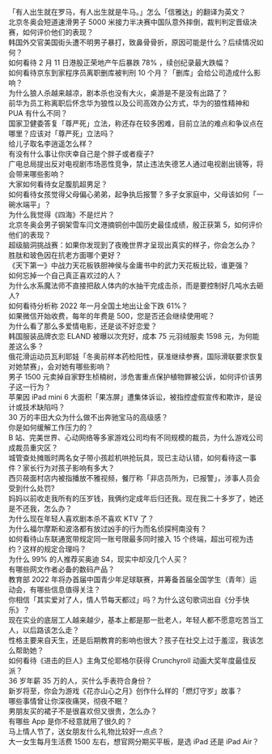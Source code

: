 「有人出生就在罗马，有人出生就是牛马。」怎么「信雅达」的翻译为英文？  
北京冬奥会短道速滑男子 5000 米接力半决赛中国队意外摔倒，裁判判定晋级决赛，如何评价他们的表现？  
韩国外交官美国街头遭不明男子暴打，致鼻骨骨折，原因可能是什么？后续情况如何？  
如何看待 2 月 11 日港股正荣地产午后暴跌 78% ，续创纪录最大跌幅？  
如何看待京东到家程序员离职删库被判刑 10 个月？「删库」会给公司造成什么影响？  
为什么狼人杀越来越凉，剧本杀也没有大火，桌游是不是没有出路了？  
前华为员工称离职后怀念华为狼性以及公司高效办公方式，华为的狼性精神和 PUA 有什么不同？  
国家卫健委答复「尊严死」立法，称还存在较多困难，目前立法的难点和争议点在哪里？应该对「尊严死」立法吗？  
给儿子取名李逍遥怎么样？  
有没有什么事让你庆幸自己是个胖子或者瘦子?  
广电总局提出反对电视剧市场恶性竞争，禁止违法失德艺人通过电视剧出镜等，将会带来哪些影响？  
大家如何看待女足腹肌超男足？  
如何看待女孩觉得父母偏心弟弟，起争执后报警？多子女家庭中，父母该如何「一碗水端平」？  
为什么我觉得《四海》不是烂片？  
北京冬奥会男子钢架雪车闫文港摘铜创中国历史最佳成绩，殷正获第 5，如何评价他们的表现？  
超级脑洞挑战赛：如果你发现到了夜晚世界才呈现出真实的样子，你会怎么办？  
胜肽和玻色因在抗老方面哪个更好？  
《天下第一》中战力天花板铁胆神侯与金庸书中的武力天花板比较，谁更强？  
如何忘掉一个自己真正喜欢过的人？  
为什么水系魔法师不直接把敌人体内的水抽干完成击杀，而是要控制好几吨水去砸人?  
如何看待分析称 2022 年一月全国土地出让金下跌 61%？  
如果微信开始收费，每年的年费是 500，您是否还会继续使用呢？  
为什么看了那么多爱情电影，还是谈不好恋爱？  
韩国服装品牌衣恋 ELAND 被曝以次充好，成本 75 元羽绒服卖 1598 元，为何能差这么多？  
俄花滑运动员瓦利耶娃「冬奥前样本药检阳性，获准继续参赛，国际滑联要求恢复对她禁赛」，会对她有哪些影响？  
男子 1500 元卖掉自家野生桢楠树，涉危害重点保护植物罪被公诉，如何评价该男子这一行为？  
苹果因 iPad mini 6 大面积「果冻屏」遭集体诉讼，被指控虚假宣传和欺诈，是设计或技术缺陷吗？  
30 万的丰田大众为什么做不出奔驰宝马的高级感？  
你是如何缓解工作压力的？  
B 站、完美世界、心动网络等多家游戏公司均有不同规模的裁员，为什么游戏公司成裁员重灾区？  
城管查处摊贩时两名女子带小孩趁机哄抢玩具，现已主动认错，如何看待这一事件？家长行为对孩子影响有多大？  
西贝莜面村店内被指播放不雅视频，餐厅称「非店员所为，已报警」，涉事人员会受到什么处罚?  
妈妈以前收走我所有的压岁钱，我俩约定成年后归还我。现在我二十多岁了，她还是不还我，怎么办？  
为什么现在年轻人喜欢剧本杀不喜欢 KTV 了？  
为什么福尔摩斯和波洛都有放过凶手的行为而名侦探柯南没有？  
如何看待山东联通宽带规定同一账号限最多同时接入 15 个终端，超出可视为违约？这样的规定合理吗？  
为什么 99% 的人推荐买奥迪 S4，现实中却没几个人买？  
有哪些网文作者必备的数码产品？  
教育部 2022 年将办首届中国青少年足球联赛，并筹备首届全国学生（青年）运动会，有哪些信息值得关注？  
你相信「其实爱对了人，情人节每天都过」吗？为什么这句歌词出自《分手快乐》？  
现在实业的底层工人越来越少，基本上都是那一批老人，年轻人都不愿意吃苦当工人，以后路该怎么走？  
性格主要来自天生，还是后期教育的影响也很大？孩子在社交上过于羞涩，我该怎么帮助她？  
如何看待《进击的巨人》主角艾伦耶格尔获得 Crunchyroll 动画大奖年度最佳反派？  
36 岁年薪 35 万的人，买什么手表符合身份？  
新岁将至，你会为游戏《花亦山心之月》创作什么样的「燃灯守岁」故事？  
哪些事情曾让你深夜痛哭，彻夜不眠？  
男朋友买的裙子不是很喜欢但又很贵，怎么办？  
有哪些 App 是你不经意就用了很久的？  
马上情人节了，送女朋友什么礼物比较好一点点？  
大一女生每月生活费 1500 左右，想官网分期买平板，是选 iPad 还是 iPad Air？  
